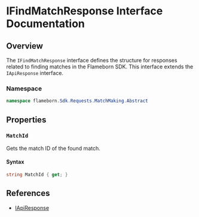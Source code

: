 
# IFindMatchResponse Interface Documentation

## Overview

The `IFindMatchResponse` interface defines the structure for responses related to finding matches in the Flameborn SDK. This interface extends the `IApiResponse` interface.

### Namespace
```csharp
namespace flameborn.Sdk.Requests.MatchMaking.Abstract
```

## Properties

### `MatchId`

Gets the match ID of the found match.

#### Syntax
```csharp
string MatchId { get; }
```

## References
- [IApiResponse](https://gkhanc.github.io/flameborn-game/IApiResponse)
